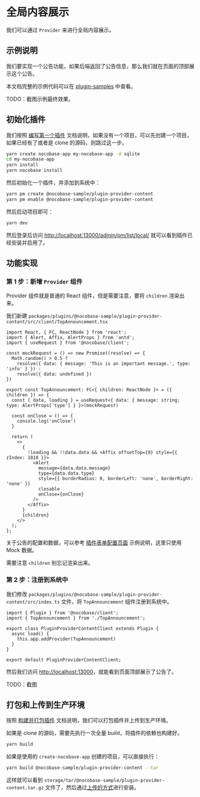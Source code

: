 # 全局内容展示

我们可以通过 `Provider` 来进行全局内容展示。

## 示例说明

我们要实现一个公告功能，如果后端返回了公告信息，那么我们就在页面的顶部展示这个公告。

本文档完整的示例代码可以在 [plugin-samples](https://github.com/nocobase/plugin-samples/tree/main/packages/plugins/%40nocobase-sample/plugin-provider-content) 中查看。

TODO：截图示例最终效果。

## 初始化插件

我们按照 [编写第一个插件](/development/your-fisrt-plugin) 文档说明，如果没有一个项目，可以先创建一个项目，如果已经有了或者是 clone 的源码，则跳过这一步。

```bash
yarn create nocobase-app my-nocobase-app -d sqlite
cd my-nocobase-app
yarn install
yarn nocobase install
```

然后初始化一个插件，并添加到系统中：

```bash
yarn pm create @nocobase-sample/plugin-provider-content
yarn pm enable @nocobase-sample/plugin-provider-content
```

然后启动项目即可：

```bash
yarn dev
```

然后登录后访问 [http://localhost:13000/admin/pm/list/local/](http://localhost:13000/admin/pm/list/local/) 就可以看到插件已经安装并启用了。

## 功能实现

### 第 1 步：新增 `Provider` 组件

Provider 组件就是普通的 React 组件，但是需要注意，要将 `children` 渲染出来。

我们新建 `packages/plugins/@nocobase-sample/plugin-provider-content/src/client/TopAnnouncement.tsx`

```tsx | pure
import React, { FC, ReactNode } from 'react';
import { Alert, Affix, AlertProps } from 'antd';
import { useRequest } from '@nocobase/client';

const mockRequest = () => new Promise((resolve) => {
  Math.random() > 0.5 ?
    resolve({ data: { message: 'This is an important message.', type: 'info' } }) :
    resolve({ data: undefined })
})

export const TopAnnouncement: FC<{ children: ReactNode }> = ({ children }) => {
  const { data, loading } = useRequest<{ data: { message: string; type: AlertProps['type'] } }>(mockRequest)

  const onClose = () => {
    console.log('onClose')
  }

  return (
    <>
      {
        !loading && !!data.data && <Affix offsetTop={0} style={{ zIndex: 1010 }}>
          <Alert
            message={data.data.message}
            type={data.data.type}
            style={{ borderRadius: 0, borderLeft: 'none', borderRight: 'none' }}
            closable
            onClose={onClose}
          />
        </Affix>
      }
      {children}
    </>
  );
};
```

关于公告的配置和数据，可以参考 [插件表单配置页面](/plugin-samples/plugin-settings/form) 示例说明，这里只使用 Mock 数据。

需要注意 `children` 别忘记渲染出来。

### 第 2 步：注册到系统中

我们修改 `packages/plugins/@nocobase-sample/plugin-provider-content/src/index.ts` 文件，将 `TopAnnouncement` 组件注册到系统中。

```tsx | pure
import { Plugin } from '@nocobase/client';
import { TopAnnouncement } from './TopAnnouncement';

export class PluginProviderContentClient extends Plugin {
  async load() {
    this.app.addProvider(TopAnnouncement)
  }
}

export default PluginProviderContentClient;
```

然后我们访问 [http://localhost:13000](http://localhost:13000)，就能看到页面顶部展示了公告了。

TODO：截图

## 打包和上传到生产环境

按照 [构建并打包插件](/development/your-fisrt-plugin#构建并打包插件) 文档说明，我们可以打包插件并上传到生产环境。

如果是 clone 的源码，需要先执行一次全量 build，将插件的依赖也构建好。

```bash
yarn build
```

如果是使用的 `create-nocobase-app` 创建的项目，可以直接执行：

```bash
yarn build @nocobase-sample/plugin-provider-content --tar
```

这样就可以看到 `storage/tar/@nocobase-sample/plugin-provider-content.tar.gz` 文件了，然后通过[上传的方式](/welcome/getting-started/plugin)进行安装。
